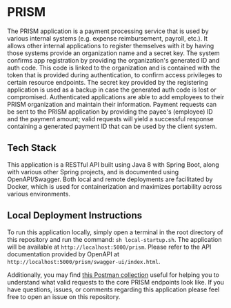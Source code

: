 # PRISM

The PRISM application is a payment processing service that is used by various internal systems (e.g. expense 
reimbursement, payroll, etc.). It allows other internal applications to register themselves with it by having 
those systems provide an organization name and a secret key. The system confirms app registration by providing 
the organization's generated ID and auth code. This code is linked to the organization and is contained with 
the token that is provided during authentication, to confirm access privileges to certain resource endpoints. The 
secret key provided by the registering application is used as a backup in case the generated auth code is lost or
compromised. Authenticated applications are able to add employees to their PRISM organization and maintain their 
information. Payment requests can be sent to the PRISM application by providing the payee's (employee) ID and the
payment amount; valid requests will yield a successful response containing a generated payment ID that can be used 
by the client system.

## Tech Stack

This application is a RESTful API built using Java 8 with Spring Boot, along with various other Spring 
projects, and is documented using OpenAPI/Swagger. Both local and remote deployments are facilitated by Docker, 
which is used for containerization and maximizes portability across various environments.

## Local Deployment Instructions

To run this application locally, simply open a terminal in the root directory of this repository and run the command: 
`sh local-startup.sh`. The application will be available at `http://localhost:5000/prism`. Please refer to the API
documentation provided by OpenAPI at `http://localhost:5000/prism/swagger-ui/index.html`.

Additionally, you may find [this Postman collection](https://github.com/220207-java-enterprise/prism/blob/main/src/main/resources/prism.postman_collection.json)
useful for helping you to understand what valid requests to the core PRISM endpoints look like. If you have questions, 
issues, or comments regarding this application please feel free to open an issue on this repository.
